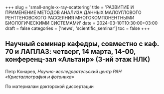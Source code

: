 +++
slug = 'small-angle-x-ray-scattering'
title = 'РАЗВИТИЕ И ПРИМЕНЕНИЕ МЕТОДОВ АНАЛИЗА ДАННЫХ МАЛОУГЛОВОГО РЕНТГЕНОВСКОГО РАССЕЯНИЯ МНОГОКОМПОНЕНТНЫМИ БИОЛОГИЧЕСКИМИ СИСТЕМАМИ'
date = 2024-03-10T10:30:00+03:00
draft = false
categories = ['news', 'scientific_seminar']
toc = false
+++

## Научный семинар кафедры, совместно с каф. 70 и ЛАПЛАЗ: четверг, 14 марта, 14-00, конференц-зал «Альтаир» (3-ий этаж НЛК) 

Петр Конарев, *Научно-исследовательский центр РАН «Кристаллография и фотоника»*

По материалам докторской диссертации

<!--more-->

